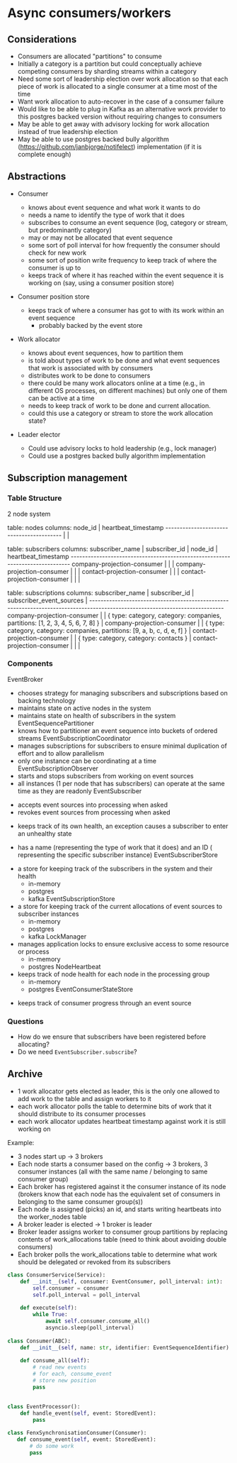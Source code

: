 # Async consumers/workers

## Considerations

* Consumers are allocated "partitions" to consume
* Initially a category is a partition but could conceptually achieve competing 
  consumers by sharding streams within a category
* Need some sort of leadership election over work allocation so that each piece
  of work is allocated to a single consumer at a time most of the time
* Want work allocation to auto-recover in the case of a consumer failure
* Would like to be able to plug in Kafka as an alternative work provider to this
  postgres backed version without requiring changes to consumers
* May be able to get away with advisory locking for work allocation instead of
  true leadership election
* May be able to use postgres backed bully algorithm 
  (https://github.com/janbjorge/notifelect) implementation (if it is complete 
  enough)

## Abstractions

* Consumer
  * knows about event sequence and what work it wants to do 
  * needs a name to identify the type of work that it does
  * subscribes to consume an event sequence (log, category or stream, but predominantly 
    category)
  * may or may not be allocated that event sequence
  * some sort of poll interval for how frequently the consumer should check for 
    new work
  * some sort of position write frequency to keep track of where the consumer 
    is up to
  * keeps track of where it has reached within the event sequence it is working 
    on (say, using a consumer position store)

* Consumer position store
  * keeps track of where a consumer has got to with its work within an event 
    sequence
    * probably backed by the event store

* Work allocator
  * knows about event sequences, how to partition them
  * is told about types of work to be done and what event sequences that work 
    is associated with by consumers
  * distributes work to be done to consumers
  * there could be many work allocators online at a time (e.g., in different OS 
    processes, on different machines) but only one of them can be active at a 
    time
  * needs to keep track of work to be done and current allocation.
  * could this use a category or stream to store the work allocation state?

* Leader elector
  * Could use advisory locks to hold leadership (e.g., lock manager)
  * Could use a postgres backed bully algorithm implementation

## Subscription management

### Table Structure

2 node system

table: nodes
columns: node_id             | heartbeat_timestamp
         -----------------------------------------
         <uuid-1>            | <timestamp>
         <uuid-2>            | <timestamp>

table: subscribers
columns: subscriber_name             | subscriber_id   | node_id  | heartbeat_timestamp
         ------------------------------------------------------------------------------
         company-projection-consumer | <uuid-3>        | <uuid-1> | <timestamp>
         company-projection-consumer | <uuid-4>        | <uuid-2> | <timestamp>
         contact-projection-consumer | <uuid-5>        | <uuid-1> | <timestamp>
         contact-projection-consumer | <uuid-6>        | <uuid-2> | <timestamp>

table: subscriptions
columns: subscriber_name             | subscriber_id | subscriber_event_sources                                                      |
         -----------------------------------------------------------------------------------------------------------------------------
         company-projection-consumer | <uuid-3>      | { type: category, category: companies, partitions: [1, 2, 3, 4, 5, 6, 7, 8] } |
         company-projection-consumer | <uuid-4>      | { type: category, category: companies, partitions: [9, a, b, c, d, e, f] }    |
         contact-projection-consumer | <uuid-5>      | { type: category, category: contacts }                                        |
         contact-projection-consumer | <uuid-6>      |                                                                               |

### Components

EventBroker 
  - chooses strategy for managing subscribers and subscriptions based on 
    backing technology
  - maintains state on active nodes in the system
  - maintains state on health of subscribers in the system
EventSequencePartitioner
  - knows how to partitioner an event sequence into buckets of ordered streams
EventSubscriptionCoordinator 
  - manages subscriptions for subscribers to ensure minimal duplication of 
    effort and to allow parallelism
  - only one instance can be coordinating at a time
EventSubscriptionObserver
  - starts and stops subscribers from working on event sources
  - all instances (1 per node that has subscribers) can operate at the same
    time as they are readonly
EventSubscriber
  + accepts event sources into processing when asked
  + revokes event sources from processing when asked
  - keeps track of its own health, an exception causes a subscriber to enter an
    unhealthy state
  + has a name (representing the type of work that it does) and an ID (
    representing the specific subscriber instance)
EventSubscriberStore
  - a store for keeping track of the subscribers in the system and their health
    + in-memory
    - postgres
    - kafka
EventSubscriptionStore
  - a store for keeping track of the current allocations of event sources to
    subscriber instances
    + in-memory
    - postgres
    - kafka
LockManager
  - manages application locks to ensure exclusive access to some resource or 
    process
    - in-memory
    - postgres
NodeHeartbeat
  - keeps track of node health for each node in the processing group
    - in-memory
    + postgres
EventConsumerStateStore
  + keeps track of consumer progress through an event source 

### Questions

* How do we ensure that subscribers have been registered before allocating?
* Do we need `EventSubscriber.subscribe`?

## Archive

* 1 work allocator gets elected as leader, this is the only one allowed to add
  work to the table and assign workers to it
* each work allocator polls the table to determine bits of work that it should 
  distribute to its consumer processes
* each work allocator updates heartbeat timestamp against work it is still 
  working on

Example:
- 3 nodes start up -> 3 brokers
- Each node starts a consumer based on the config -> 3 brokers, 3 consumer 
  instances (all with the same name / belonging to same consumer group)
- Each broker has registered against it the consumer instance of its node 
  (brokers know that each node has the equivalent set of consumers in belonging 
  to the same consumer group(s))
- Each node is assigned (picks) an id, and starts writing heartbeats into the 
  worker_nodes table
- A broker leader is elected -> 1 broker is leader
- Broker leader assigns worker to consumer group partitions by replacing 
  contents of work_allocations table (need to think about avoiding double 
  consumers)
- Each broker polls the work_allocations table to determine what work should be 
  delegated or revoked from its subscribers

```python
class ConsumerService(Service):
    def __init__(self, consumer: EventConsumer, poll_interval: int):
        self.consumer = consumer
        self.poll_interval = poll_interval
        
    def execute(self):
        while True:
            await self.consumer.consume_all()
            asyncio.sleep(poll_interval)
            
class Consumer(ABC):
    def __init__(self, name: str, identifier: EventSequenceIdentifier):
    
    def consume_all(self):
        # read new events
        # for each, consume_event
        # store new position
        pass
        
    
class EventProcessor():
    def handle_event(self, event: StoredEvent):
        pass

class FenxSynchronisationConsumer(Consumer):
   def consume_event(self, event: StoredEvent):
       # do some work
       pass
```
